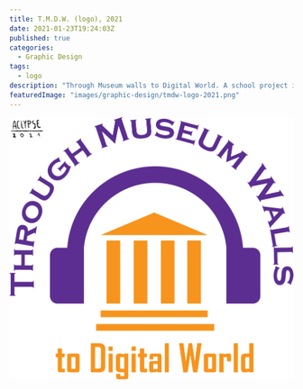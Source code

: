 ```yaml
---
title: T.M.D.W. (logo), 2021
date: 2021-01-23T19:24:03Z
published: true
categories:
  - Graphic Design
tags:
  - logo
description: "Through Museum walls to Digital World. A school project in which my logo was chosen. Honestly, it was an emotional moment for me and my family. It became a starting point in my more serious design career."
featuredImage: "images/graphic-design/tmdw-logo-2021.png"
---
```


![T.M.D.W.](images/graphic-design/tmdw-logo-2021.png)
